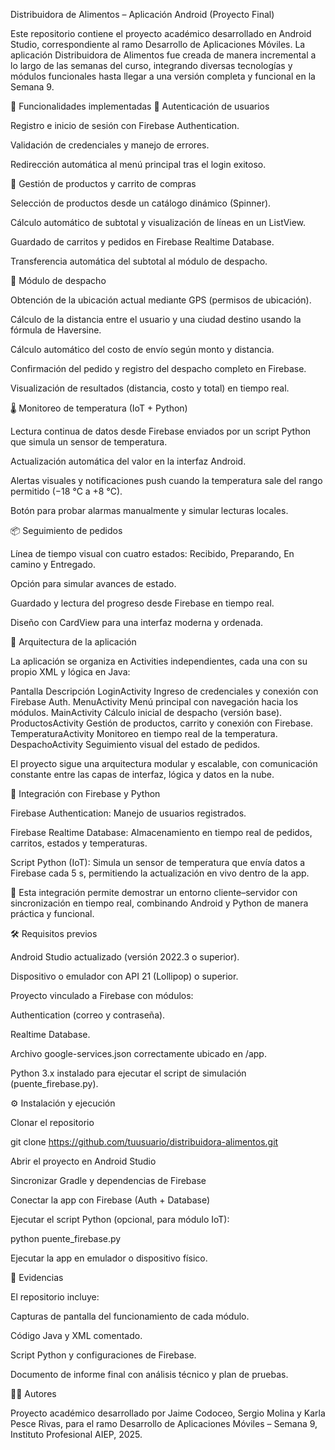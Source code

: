 Distribuidora de Alimentos – Aplicación Android (Proyecto Final)

Este repositorio contiene el proyecto académico desarrollado en Android Studio, correspondiente al ramo Desarrollo de Aplicaciones Móviles.
La aplicación Distribuidora de Alimentos fue creada de manera incremental a lo largo de las semanas del curso, integrando diversas tecnologías y módulos funcionales hasta llegar a una versión completa y funcional en la Semana 9.

🚀 Funcionalidades implementadas
🔐 Autenticación de usuarios

Registro e inicio de sesión con Firebase Authentication.

Validación de credenciales y manejo de errores.

Redirección automática al menú principal tras el login exitoso.

🛒 Gestión de productos y carrito de compras

Selección de productos desde un catálogo dinámico (Spinner).

Cálculo automático de subtotal y visualización de líneas en un ListView.

Guardado de carritos y pedidos en Firebase Realtime Database.

Transferencia automática del subtotal al módulo de despacho.

🚚 Módulo de despacho

Obtención de la ubicación actual mediante GPS (permisos de ubicación).

Cálculo de la distancia entre el usuario y una ciudad destino usando la fórmula de Haversine.

Cálculo automático del costo de envío según monto y distancia.

Confirmación del pedido y registro del despacho completo en Firebase.

Visualización de resultados (distancia, costo y total) en tiempo real.

🌡️ Monitoreo de temperatura (IoT + Python)

Lectura continua de datos desde Firebase enviados por un script Python que simula un sensor de temperatura.

Actualización automática del valor en la interfaz Android.

Alertas visuales y notificaciones push cuando la temperatura sale del rango permitido (−18 °C a +8 °C).

Botón para probar alarmas manualmente y simular lecturas locales.

📦 Seguimiento de pedidos

Línea de tiempo visual con cuatro estados: Recibido, Preparando, En camino y Entregado.

Opción para simular avances de estado.

Guardado y lectura del progreso desde Firebase en tiempo real.

Diseño con CardView para una interfaz moderna y ordenada.

🧩 Arquitectura de la aplicación

La aplicación se organiza en Activities independientes, cada una con su propio XML y lógica en Java:

Pantalla	Descripción
LoginActivity	Ingreso de credenciales y conexión con Firebase Auth.
MenuActivity	Menú principal con navegación hacia los módulos.
MainActivity	Cálculo inicial de despacho (versión base).
ProductosActivity	Gestión de productos, carrito y conexión con Firebase.
TemperaturaActivity	Monitoreo en tiempo real de la temperatura.
DespachoActivity	Seguimiento visual del estado de pedidos.

El proyecto sigue una arquitectura modular y escalable, con comunicación constante entre las capas de interfaz, lógica y datos en la nube.

🧠 Integración con Firebase y Python

Firebase Authentication: Manejo de usuarios registrados.

Firebase Realtime Database: Almacenamiento en tiempo real de pedidos, carritos, estados y temperaturas.

Script Python (IoT): Simula un sensor de temperatura que envía datos a Firebase cada 5 s, permitiendo la actualización en vivo dentro de la app.

📡 Esta integración permite demostrar un entorno cliente–servidor con sincronización en tiempo real, combinando Android y Python de manera práctica y funcional.

🛠️ Requisitos previos

Android Studio actualizado (versión 2022.3 o superior).

Dispositivo o emulador con API 21 (Lollipop) o superior.

Proyecto vinculado a Firebase con módulos:

Authentication (correo y contraseña).

Realtime Database.

Archivo google-services.json correctamente ubicado en /app.

Python 3.x instalado para ejecutar el script de simulación (puente_firebase.py).

⚙️ Instalación y ejecución

Clonar el repositorio

git clone https://github.com/tuusuario/distribuidora-alimentos.git


Abrir el proyecto en Android Studio

Sincronizar Gradle y dependencias de Firebase

Conectar la app con Firebase (Auth + Database)

Ejecutar el script Python (opcional, para módulo IoT):

python puente_firebase.py


Ejecutar la app en emulador o dispositivo físico.

📸 Evidencias

El repositorio incluye:

Capturas de pantalla del funcionamiento de cada módulo.

Código Java y XML comentado.

Script Python y configuraciones de Firebase.

Documento de informe final con análisis técnico y plan de pruebas.

👩‍💻 Autores

Proyecto académico desarrollado por Jaime Codoceo, Sergio Molina y Karla Pesce Rivas,
para el ramo Desarrollo de Aplicaciones Móviles – Semana 9,
Instituto Profesional AIEP, 2025.
